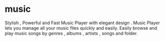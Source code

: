 # music

Stylish , Powerful and Fast Music Player with elegant design . Music Player lets you manage all your music files quickly and easily. Easily browse and play music songs by genres , albums , artists , songs and folder.

